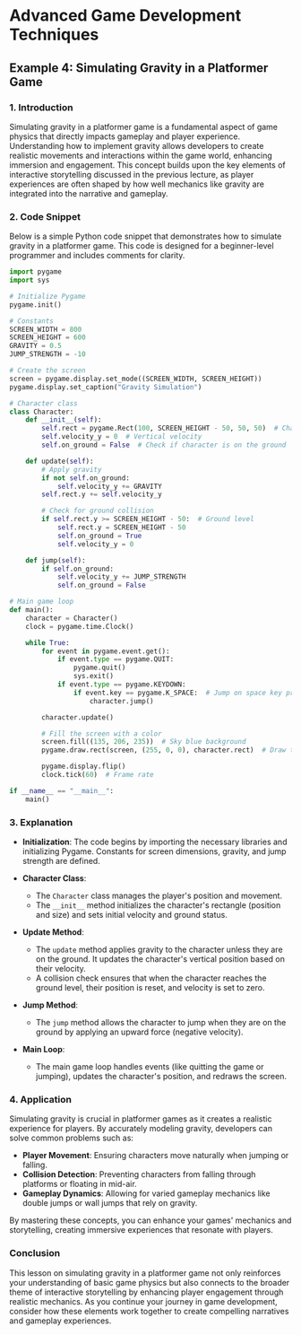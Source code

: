 # Advanced Game Development Techniques

## Example 4: Simulating Gravity in a Platformer Game

### 1. Introduction
Simulating gravity in a platformer game is a fundamental aspect of game physics that directly impacts gameplay and player experience. Understanding how to implement gravity allows developers to create realistic movements and interactions within the game world, enhancing immersion and engagement. This concept builds upon the key elements of interactive storytelling discussed in the previous lecture, as player experiences are often shaped by how well mechanics like gravity are integrated into the narrative and gameplay.

### 2. Code Snippet
Below is a simple Python code snippet that demonstrates how to simulate gravity in a platformer game. This code is designed for a beginner-level programmer and includes comments for clarity.

```python
import pygame
import sys

# Initialize Pygame
pygame.init()

# Constants
SCREEN_WIDTH = 800
SCREEN_HEIGHT = 600
GRAVITY = 0.5
JUMP_STRENGTH = -10

# Create the screen
screen = pygame.display.set_mode((SCREEN_WIDTH, SCREEN_HEIGHT))
pygame.display.set_caption("Gravity Simulation")

# Character class
class Character:
    def __init__(self):
        self.rect = pygame.Rect(100, SCREEN_HEIGHT - 50, 50, 50)  # Character's position and size
        self.velocity_y = 0  # Vertical velocity
        self.on_ground = False  # Check if character is on the ground

    def update(self):
        # Apply gravity
        if not self.on_ground:
            self.velocity_y += GRAVITY
        self.rect.y += self.velocity_y

        # Check for ground collision
        if self.rect.y >= SCREEN_HEIGHT - 50:  # Ground level
            self.rect.y = SCREEN_HEIGHT - 50
            self.on_ground = True
            self.velocity_y = 0

    def jump(self):
        if self.on_ground:
            self.velocity_y += JUMP_STRENGTH
            self.on_ground = False

# Main game loop
def main():
    character = Character()
    clock = pygame.time.Clock()

    while True:
        for event in pygame.event.get():
            if event.type == pygame.QUIT:
                pygame.quit()
                sys.exit()
            if event.type == pygame.KEYDOWN:
                if event.key == pygame.K_SPACE:  # Jump on space key press
                    character.jump()

        character.update()

        # Fill the screen with a color
        screen.fill((135, 206, 235))  # Sky blue background
        pygame.draw.rect(screen, (255, 0, 0), character.rect)  # Draw the character

        pygame.display.flip()
        clock.tick(60)  # Frame rate

if __name__ == "__main__":
    main()
```

### 3. Explanation
- **Initialization**: The code begins by importing the necessary libraries and initializing Pygame. Constants for screen dimensions, gravity, and jump strength are defined.
  
- **Character Class**: 
  - The `Character` class manages the player's position and movement.
  - The `__init__` method initializes the character's rectangle (position and size) and sets initial velocity and ground status.
  
- **Update Method**: 
  - The `update` method applies gravity to the character unless they are on the ground. It updates the character's vertical position based on their velocity.
  - A collision check ensures that when the character reaches the ground level, their position is reset, and velocity is set to zero.
  
- **Jump Method**: 
  - The `jump` method allows the character to jump when they are on the ground by applying an upward force (negative velocity).
  
- **Main Loop**: 
  - The main game loop handles events (like quitting the game or jumping), updates the character's position, and redraws the screen.

### 4. Application
Simulating gravity is crucial in platformer games as it creates a realistic experience for players. By accurately modeling gravity, developers can solve common problems such as:
- **Player Movement**: Ensuring characters move naturally when jumping or falling.
- **Collision Detection**: Preventing characters from falling through platforms or floating in mid-air.
- **Gameplay Dynamics**: Allowing for varied gameplay mechanics like double jumps or wall jumps that rely on gravity.

By mastering these concepts, you can enhance your games' mechanics and storytelling, creating immersive experiences that resonate with players.

### Conclusion
This lesson on simulating gravity in a platformer game not only reinforces your understanding of basic game physics but also connects to the broader theme of interactive storytelling by enhancing player engagement through realistic mechanics. As you continue your journey in game development, consider how these elements work together to create compelling narratives and gameplay experiences.